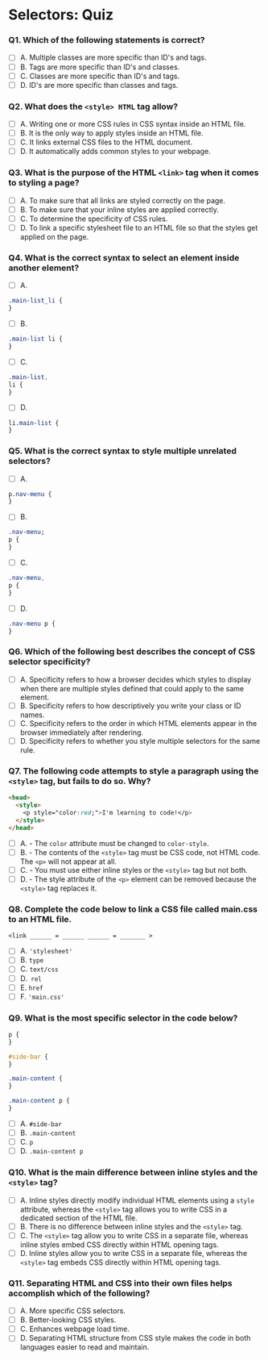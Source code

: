 # Selectors: Quiz
### Q1. Which of the following statements is correct?

- [ ] A. Multiple classes are more specific than ID's and tags.
- [ ] B. Tags are more specific than ID's and classes.
- [ ] C. Classes are more specific than ID's and tags.
- [ ] D. ID's are more specific than classes and tags.

### Q2. What does the `<style> HTML` tag allow?

- [ ] A. Writing one or more CSS rules in CSS syntax inside an HTML file.
- [ ] B. It is the only way to apply styles inside an HTML file.
- [ ] C. It links external CSS files to the HTML document.
- [ ] D. It automatically adds common styles to your webpage.

### Q3. What is the purpose of the HTML `<link>` tag when it comes to styling a page?

- [ ] A. To make sure that all links are styled correctly on the page.
- [ ] B. To make sure that your inline styles are applied correctly.
- [ ] C. To determine the specificity of CSS rules.
- [ ] D. To link a specific stylesheet file to an HTML file so that the styles get applied on the page.

### Q4. What is the correct syntax to select an element inside another element?

- [ ] A.

```css
.main-list_li {
}
```

- [ ] B.

```css
.main-list li {
}
```

- [ ] C.

```css
.main-list,
li {
}
```

- [ ] D.

```css
li.main-list {
}
```

### Q5. What is the correct syntax to style multiple unrelated selectors?

- [ ] A.

```css
p.nav-menu {
}
```

- [ ] B.

```css
.nav-menu;
p {
}
```

- [ ] C.

```css
.nav-menu,
p {
}
```

- [ ] D.

```css
.nav-menu p {
}
```

### Q6. Which of the following best describes the concept of CSS selector specificity?

- [ ] A. Specificity refers to how a browser decides which styles to display when there are multiple styles defined that could apply to the same element.
- [ ] B. Specificity refers to how descriptively you write your class or ID names.
- [ ] C. Specificity refers to the order in which HTML elements appear in the browser immediately after rendering.
- [ ] D. Specificity refers to whether you style multiple selectors for the same rule.

### Q7. The following code attempts to style a paragraph using the `<style>` tag, but fails to do so. Why?

```html
<head>
  <style>
    <p style="color:red;">I'm learning to code!</p>
  </style>
</head>
```

- [ ] A. - The `color` attribute must be changed to `color-style`.
- [ ] B. - The contents of the `<style>` tag must be CSS code, not HTML code. The `<p>` will not appear at all.
- [ ] C. - You must use either inline styles or the `<style>` tag but not both.
- [ ] D. - The style attribute of the `<p>` element can be removed because the `<style>` tag replaces it.

### Q8. Complete the code below to link a CSS file called main.css to an HTML file.

`<link ______ = ______ ______ = _______ >`

- [ ] A. `'stylesheet'`
- [ ] B. `type`
- [ ] C. `text/css`
- [ ] D.` rel`
- [ ] E. `href`
- [ ] F. `'main.css'`

### Q9. What is the most specific selector in the code below?

```css
p {
}

#side-bar {
}

.main-content {
}

.main-content p {
}
```

- [ ] A. `#side-bar`
- [ ] B. `.main-content`
- [ ] C. `p`
- [ ] D. `.main-content p`

### Q10. What is the main difference between inline styles and the `<style>` tag?

- [ ] A. Inline styles directly modify individual HTML elements using a `style` attribute, whereas the `<style>` tag allows you to write CSS in a dedicated section of the HTML file.
- [ ] B. There is no difference between inline styles and the `<style>` tag.
- [ ] C. The `<style>` tag allow you to write CSS in a separate file, whereas inline styles embed CSS directly within HTML opening tags.
- [ ] D. Inline styles allow you to write CSS in a separate file, whereas the `<style>` tag embeds CSS directly within HTML opening tags.

### Q11. Separating HTML and CSS into their own files helps accomplish which of the following?

- [ ] A. More specific CSS selectors.
- [ ] B. Better-looking CSS styles.
- [ ] C. Enhances webpage load time.
- [ ] D. Separating HTML structure from CSS style makes the code in both languages easier to read and maintain.
